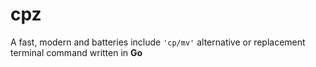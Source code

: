 # cpz

A fast, modern and batteries include `'cp/mv'` alternative or replacement terminal command written in **Go**
